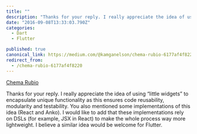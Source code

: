 ```yaml
---
title: ""
description: "Thanks for your reply. I really appreciate the idea of using “little widgets” to encapsulate unique functionality as this ensures code reusability, modularity and testability. You also mentioned some…"
date: "2016-09-08T13:33:03.790Z"
categories: 
  - Dart
  - Flutter

published: true
canonical_link: https://medium.com/@kamganelson/chema-rubio-6177af4f8220
redirect_from:
  - /chema-rubio-6177af4f8220
---
```


[Chema Rubio](https://medium.com/@develodroid)

Thanks for your reply. I really appreciate the idea of using “little widgets” to encapsulate unique functionality as this ensures code reusability, modularity and testability. You also mentioned some implementations of this idea (React and Anko). I would like to add that these implementations rely on DSLs (for example, JSX in React) to make the whole process way more lightweight. I believe a similar idea would be welcome for Flutter.
